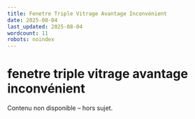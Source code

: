 ```yaml
---
title: Fenetre Triple Vitrage Avantage Inconvénient
date: 2025-08-04
last_updated: 2025-08-04
wordcount: 11
robots: noindex
---
```


# fenetre triple vitrage avantage inconvénient

Contenu non disponible – hors sujet.